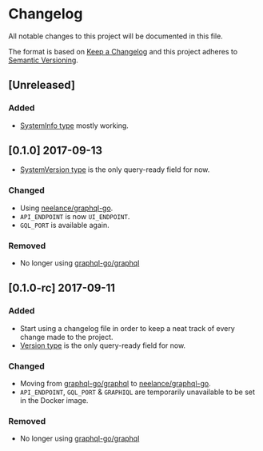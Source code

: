 # Changelog

All notable changes to this project will be documented in this file.

The format is based on [Keep a Changelog](http://keepachangelog.com/en/1.0.0/)
and this project adheres to [Semantic Versioning](http://semver.org/spec/v2.0.0.html).

## [Unreleased]

### Added

- [SystemInfo type](resources/schema/system.graphql#L19) mostly working.

## [0.1.0] 2017-09-13

- [SystemVersion type](resources/schema/system.graphql#L6) is the only query-ready field for now.

### Changed

- Using [neelance/graphql-go](https://github.com/neelance/graphql-go).
- `API_ENDPOINT` is now `UI_ENDPOINT`.
- `GQL_PORT` is available again.

### Removed

- No longer using [graphql-go/graphql](https://github.com/graphql-go/graphql)

## [0.1.0-rc] 2017-09-11

### Added

- Start using a changelog file in order to keep a neat track of every change made to the project.
- [Version type](resources/schema/system.graphql#L6) is the only query-ready field for now.

### Changed

- Moving from [graphql-go/graphql](https://github.com/graphql-go/graphql) to [neelance/graphql-go](https://github.com/neelance/graphql-go).
- `API_ENDPOINT`, `GQL_PORT` & `GRAPHIQL` are temporarily unavailable to be set in the Docker image.

### Removed

- No longer using [graphql-go/graphql](https://github.com/graphql-go/graphql)